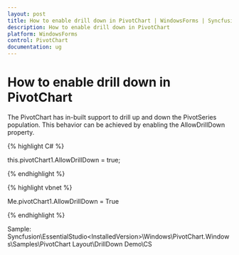 ```yaml
---
layout: post
title: How to enable drill down in PivotChart | WindowsForms | Syncfusion
description: How to enable drill down in PivotChart
platform: WindowsForms
control: PivotChart
documentation: ug
---
```


# How to enable drill down in PivotChart

The PivotChart has in-built support to drill up and down the PivotSeries population. This behavior can be achieved by enabling the AllowDrillDown property.

{% highlight C# %}



this.pivotChart1.AllowDrillDown = true;

{% endhighlight %}

{% highlight vbnet %}



Me.pivotChart1.AllowDrillDown = True

{% endhighlight %}

Sample: <InstalledLocation> Syncfusion\EssentialStudio\<InstalledVersion>\Windows\PivotChart.Windows\Samples\PivotChart Layout\DrillDown Demo\CS